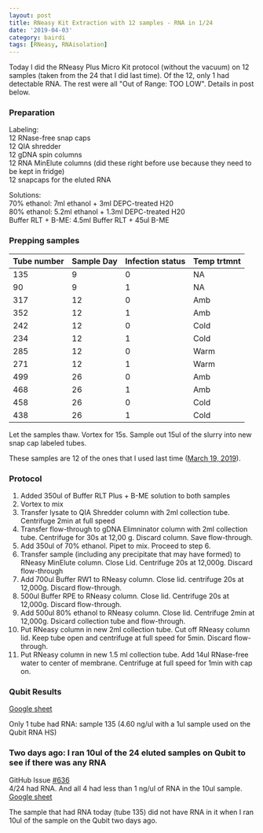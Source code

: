 ```yaml
---
layout: post
title: RNeasy Kit Extraction with 12 samples - RNA in 1/24
date: '2019-04-03'
category: bairdi
tags: [RNeasy, RNAisolation]
---
```

Today I did the RNeasy Plus Micro Kit protocol (without the vacuum) on 12 samples (taken from the 24 that I did last time). Of the 12, only 1 had detectable RNA. The rest were all "Out of Range: TOO LOW". Details in post below. 

### Preparation
Labeling:    
12 RNase-free snap caps     
12 QIA shredder      
12 gDNA spin columns     
12 RNA MinElute columns (did these right before use because they need to be kept in fridge)     
12 snapcaps for the eluted RNA     

Solutions:    
70% ethanol: 7ml ethanol + 3ml DEPC-treated H20     
80% ethanol: 5.2ml ethanol + 1.3ml DEPC-treated H20     
Buffer RLT + B-ME: 4.5ml Buffer RLT + 45ul B-ME    

### Prepping samples
| Tube number | Sample Day | Infection status | Temp trtmnt |
|-------------|------------|------------------|-------------|
| 135         | 9          | 0                | NA          |
| 90          | 9          | 1                | NA          |
| 317         | 12         | 0                | Amb         |
| 352         | 12         | 1                | Amb         |
| 242         | 12         | 0                | Cold        |
| 234         | 12         | 1                | Cold        |
| 285         | 12         | 0                | Warm        |
| 271         | 12         | 1                | Warm        |
| 499         | 26         | 0                | Amb         |
| 468         | 26         | 1                | Amb         |
| 458         | 26         | 0                | Cold        |
| 438         | 26         | 1                | Cold        |

Let the samples thaw. Vortex for 15s. Sample out 15ul of the slurry into new snap cap labeled tubes.   

These samples are 12 of the ones that I used last time ([March 19, 2019](https://grace-ac.github.io/24sample-RNeasy-extraction/)).

### Protocol
1. Added 350ul of Buffer RLT Plus + B-ME solution to both samples
2. Vortex to mix
3. Transfer lysate to QIA Shredder column with 2ml collection tube. Centrifuge 2min at full speed
4. Transfer flow-through to gDNA Elimninator column with 2ml collection tube. Centrifuge for 30s at 12,00 g. Discard column. Save flow-through. 
5. Add 350ul of 70% ethanol. Pipet to mix. Proceed to step 6. 
6. Transfer sample (including any precipitate that may have formed) to RNeasy MinElute column. Close Lid. Centrifuge 20s at 12,000g. Discard flow-through
7. Add 700ul Buffer RW1 to RNeasy column. Close lid. centrifuge 20s at 12,000g. Discard flow-through.
8. 500ul Buffer RPE to RNeasy column. Close lid. Centrifuge 20s at 12,000g. Discard flow-through.
9. Add 500ul 80% ethanol to RNeasy column. Close lid. Centrifuge 2min at 12,000g. Dsicard collection tube and flow-through.
10. Put RNeasy column in new 2ml collection tube. Cut off RNeasy column lid. Keep tube open and centrifuge at full speed for 5min. Discard flow-through.
11. Put RNeasy column in new 1.5 ml collection tube. Add 14ul RNase-free water to center of membrane. Centrifuge at full speed for 1min with cap on. 

### Qubit Results
[Google sheet](https://docs.google.com/spreadsheets/d/1o_BsLhAC0fkzFJ7VtzgUFediy3KueRXkb27flbaxGs8/edit#gid=0) 

Only 1 tube had RNA: sample 135 (4.60 ng/ul with a 1ul sample used on the Qubit RNA HS)    

### Two days ago: I ran 10ul of the 24 eluted samples on Qubit to see if there was any RNA
GitHub Issue [#636](https://github.com/RobertsLab/resources/issues/636)         
4/24 had RNA. And all 4 had less than 1 ng/ul of RNA in the 10ul sample.          
[Google sheet](https://docs.google.com/spreadsheets/d/1me8cRniPYfM4AUiFo5oO2cS_7km00uroTeMCktiMTFk/edit#gid=0)  

The sample that had RNA today (tube 135) did not have RNA in it when I ran 10ul of the sample on the Qubit two days ago. 

